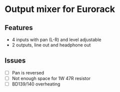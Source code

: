 # Output mixer for Eurorack

## Features
- 4 inputs with pan (L-R) and level adjustable
- 2 outputs, line out and headphone out

## Issues
- [ ] Pan is reversed
- [ ] Not enough space for 1W 47R resistor
- [ ] BD139/140 overheating